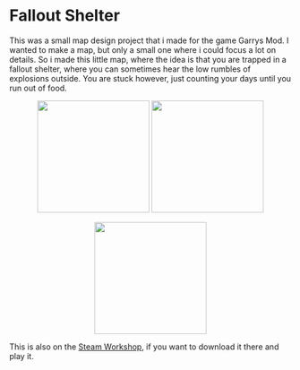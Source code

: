# Fallout Shelter
This was a small map design project that i made for the game Garrys Mod. I wanted to make a map, but only a small one where i could focus a lot on details. So i made this little map, where the idea is that you are trapped in a fallout shelter, where you can sometimes hear the low rumbles of explosions outside. You are stuck however, just counting your days until you run out of food.

<p align="center">
  <img height=200 src="https://user-images.githubusercontent.com/22596587/147488538-7aebe1bc-d5c6-4f54-ad3d-7ca565752709.jpg">
  <img height=200 src="https://user-images.githubusercontent.com/22596587/147488543-f73af2c1-04f5-4af0-a9d8-2a6b37dcf6e2.jpg">
</p>
<p align="center">
  <img height=200 src="https://user-images.githubusercontent.com/22596587/147488553-b134794f-bcf7-4d0c-b529-25e60289ed90.jpg">
</p>

This is also on the [Steam Workshop](https://steamcommunity.com/sharedfiles/filedetails/?id=2384215528), if you want to download it there and play it.
